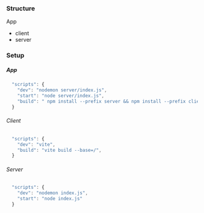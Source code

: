 ### Structure
App
- client
- server

### Setup
##### App
```js
  "scripts": {
    "dev": "nodemon server/index.js",
    "start": "node server/index.js",
    "build": " npm install --prefix server && npm install --prefix client --production=false && npm run build --prefix client"
  }
```
 

###### Client
```js
  "scripts": {
    "dev": "vite",
    "build": "vite build --base=/",
  }
```
 
 
###### Server
```js
  "scripts": {
    "dev": "nodemon index.js",
    "start": "node index.js"
  }
```